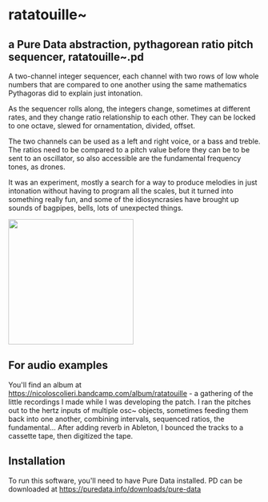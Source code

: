 # ratatouille~
## a Pure Data abstraction, pythagorean ratio pitch sequencer, ratatouille~.pd

A two-channel integer sequencer, each channel with two rows of low whole numbers that are compared to one another using the same mathematics Pythagoras did to explain just intonation.

As the sequencer rolls along, the integers change, sometimes at different rates, and they change ratio relationship to each other. They can be locked to one octave, slewed for ornamentation, divided, offset.

The two channels can be used as a left and right voice, or a bass and treble. The ratios need to be compared to a pitch value before they can be to be sent to an oscillator, so also accessible are the fundamental frequency tones, as drones.

It was an experiment, mostly a search for a way to produce melodies in just intonation without having to program all the scales, but it turned into something really fun, and some of the idiosyncrasies have brought up sounds of bagpipes, bells, lots of unexpected things.

<img src="https://mk0jobadderjftub56m0.kinstacdn.com/wp-content/uploads/stackoverflow.com-300.jpg" width="250">

## For audio examples
You'll find an album at https://nicoloscolieri.bandcamp.com/album/ratatouille - a gathering of the little recordings I made while I was developing the patch. I ran the pitches out to the hertz inputs of multiple osc~ objects, sometimes feeding them back into one another, combining intervals, sequenced ratios, the fundamental... After adding reverb in Ableton, I bounced the tracks to a cassette tape, then digitized the tape.

## Installation
To run this software, you'll need to have Pure Data installed. PD can be downloaded at https://puredata.info/downloads/pure-data

